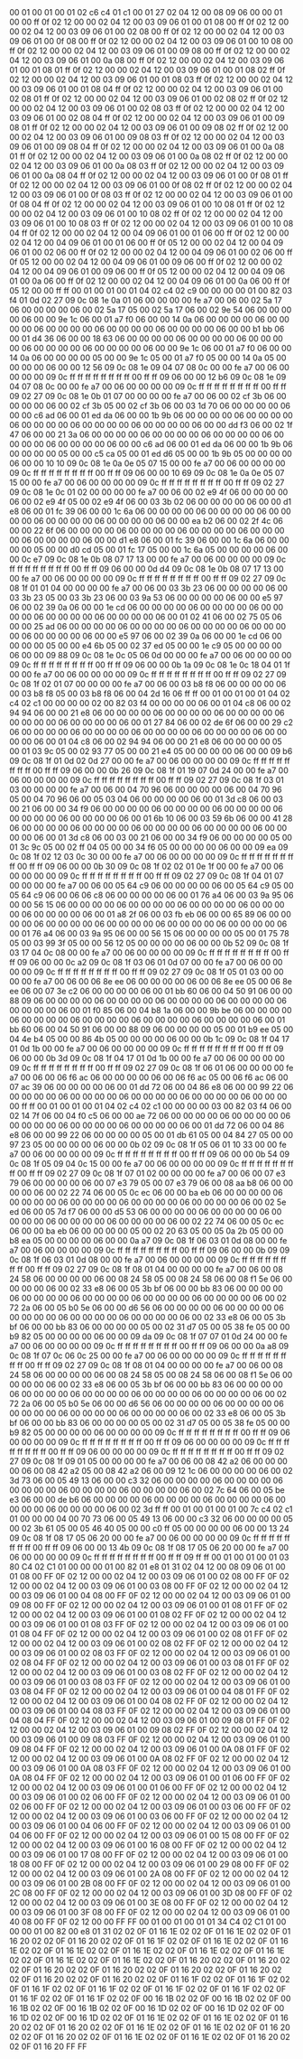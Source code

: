<METERDATA>
<OBISCODES>
00 01 00 01 00 01 02 c6 c4 01 c1 00 01 27 02 04 12 00 08 09 06 00 00 01 00 00 ff 0f 02 12 00 00 02 04 12 00 03 09 06 01 00 01 08 00 ff 0f 02 12 00 00 02 04 12 00 03 09 06 01 00 02 08 00 ff 0f 02 12 00 00 02 04 12 00 03 09 06 01 00 0f 08 00 ff 0f 02 12 00 00 02 04 12 00 03 09 06 01 00 10 08 00 ff 0f 02 12 00 00 02 04 12 00 03 09 06 01 00 09 08 00 ff 0f 02 12 00 00 02 04 12 00 03 09 06 01 00 0a 08 00 ff 0f 02 12 00 00 02 04 12 00 03 09 06 01 00 01 08 01 ff 0f 02 12 00 00 02 04 12 00 03 09 06 01 00 01 08 02 ff 0f 02 12 00 00 02 04 12 00 03 09 06 01 00 01 08 03 ff 0f 02 12 00 00 02 04 12 00 03 09 06 01 00 01 08 04 ff 0f 02 12 00 00 02 04 12 00 03 09 06 01 00 02 08 01 ff 0f 02 12 00 00 02 04 12 00 03 09 06 01 00 02 08 02 ff 0f 02 12 00 00 02 04 12 00 03 09 06 01 00 02 08 03 ff 0f 02 12 00 00 02 04 12 00 03 09 06 01 00 02 08 04 ff 0f 02 12 00 00 02 04 12 00 03 09 06 01 00 09 08 01 ff 0f 02 12 00 00 02 04 12 00 03 09 06 01 00 09 08 02 ff 0f 02 12 00 00 02 04 12 00 03 09 06 01 00 09 08 03 ff 0f 02 12 00 00 02 04 12 00 03 09 06 01 00 09 08 04 ff 0f 02 12 00 00 02 04 12 00 03 09 06 01 00 0a 08 01 ff 0f 02 12 00 00 02 04 12 00 03 09 06 01 00 0a 08 02 ff 0f 02 12 00 00 02 04 12 00 03 09 06 01 00 0a 08 03 ff 0f 02 12 00 00 02 04 12 00 03 09 06 01 00 0a 08 04 ff 0f 02 12 00 00 02 04 12 00 03 09 06 01 00 0f 08 01 ff 0f 02 12 00 00 02 04 12 00 03 09 06 01 00 0f 08 02 ff 0f 02 12 00 00 02 04 12 00 03 09 06 01 00 0f 08 03 ff 0f 02 12 00 00 02 04 12 00 03 09 06 01 00 0f 08 04 ff 0f 02 12 00 00 02 04 12 00 03 09 06 01 00 10 08 01 ff 0f 02 12 00 00 02 04 12 00 03 09 06 01 00 10 08 02 ff 0f 02 12 00 00 02 04 12 00 03 09 06 01 00 10 08 03 ff 0f 02 12 00 00 02 04 12 00 03 09 06 01 00 10 08 04 ff 0f 02 12 00 00 02 04 12 00 04 09 06 01 00 01 06 00 ff 0f 02 12 00 00 02 04 12 00 04 09 06 01 00 01 06 00 ff 0f 05 12 00 00 02 04 12 00 04 09 06 01 00 02 06 00 ff 0f 02 12 00 00 02 04 12 00 04 09 06 01 00 02 06 00 ff 0f 05 12 00 00 02 04 12 00 04 09 06 01 00 09 06 00 ff 0f 02 12 00 00 02 04 12 00 04 09 06 01 00 09 06 00 ff 0f 05 12 00 00 02 04 12 00 04 09 06 01 00 0a 06 00 ff 0f 02 12 00 00 02 04 12 00 04 09 06 01 00 0a 06 00 ff 0f 05 12 00 00 ff ff 
</OBISCODES>
<OBISDATA>
00 01 00 01 00 01 04 02 c4 02 c9 00 00 00 00 01 00 82 03 f4 01 0d 02 27 09 0c 08 1e 0a 01 06 00 00 00 00 fe a7 00 06 00 02 5a 17 06 00 00 00 00 06 00 02 5a 17 05 00 02 5a 17 06 00 02 9e 54 06 00 00 00 00 06 00 00 9e 1c 06 00 01 a7 f0 06 00 00 14 0a 06 00 00 00 00 06 00 00 00 00 06 00 00 00 00 06 00 00 00 00 06 00 00 00 00 06 00 00 b1 bb 06 00 01 d4 36 06 00 00 18 63 06 00 00 00 00 06 00 00 00 00 06 00 00 00 00 06 00 00 00 00 06 00 00 00 00 06 00 00 9e 1c 06 00 01 a7 f0 06 00 00 14 0a 06 00 00 00 00 05 00 00 9e 1c 05 00 01 a7 f0 05 00 00 14 0a 05 00 00 00 00 06 00 00 12 56 09 0c 08 1e 09 04 07 08 0c 00 00 fe a7 00 06 00 00 00 00 09 0c ff ff ff ff ff ff ff ff 00 ff ff 09 06 00 00 12 b6 09 0c 08 1e 09 04 07 08 0c 00 00 fe a7 00 06 00 00 00 00 09 0c ff ff ff ff ff ff ff ff 00 ff ff 09 02 27 09 0c 08 1e 0b 01 07 00 00 00 00 fe a7 00 06 00 02 cf 3b 06 00 00 00 00 06 00 02 cf 3b 05 00 02 cf 3b 06 00 03 1d 70 06 00 00 00 00 06 00 00 c6 ad 06 00 01 ed da 06 00 00 1b 9b 06 00 00 00 00 06 00 00 00 00 06 00 00 00 00 06 00 00 00 00 06 00 00 00 00 06 00 00 dd f3 06 00 02 1f 47 06 00 00 21 3a 06 00 00 00 00 06 00 00 00 00 06 00 00 00 00 06 00 00 00 00 06 00 00 00 00 06 00 00 c6 ad 06 00 01 ed da 06 00 00 1b 9b 06 00 00 00 00 05 00 00 c5 ca 05 00 01 ed d6 05 00 00 1b 9b 05 00 00 00 00 06 00 00 10 10 09 0c 08 1e 0a 0e 05 07 15 00 00 fe a7 00 06 00 00 00 00 09 0c ff ff ff ff ff ff ff ff 00 ff ff 09 06 00 00 10 69 09 0c 08 1e 0a 0e 05 07 15 00 00 fe a7 00 06 00 00 00 00 09 0c ff ff ff ff ff ff ff ff 00 ff ff 09 02 27 09 0c 08 1e 0c 01 02 00 00 00 00 fe a7 00 06 00 02 e9 4f 06 00 00 00 00 06 00 02 e9 4f 05 00 02 e9 4f 06 00 03 3b 02 06 00 00 00 00 06 00 00 d1 e8 06 00 01 fc 39 06 00 00 1c 6a 06 00 00 00 00 06 00 00 00 00 06 00 00 00 00 06 00 00 00 00 06 00 00 00 00 06 00 00 ea b2 06 00 02 2f 4c 06 00 00 22 6f 06 00 00 00 00 06 00 00 00 00 06 00 00 00 00 06 00 00 00 00 06 00 00 00 00 06 00 00 d1 e8 06 00 01 fc 39 06 00 00 1c 6a 06 00 00 00 00 05 00 00 d0 cd 05 00 01 fc 17 05 00 00 1c 6a 05 00 00 00 00 06 00 00 0c e7 09 0c 08 1e 0b 08 07 17 13 00 00 fe a7 00 06 00 00 00 00 09 0c ff ff ff ff ff ff ff ff 00 ff ff 09 06 00 00 0d d4 09 0c 08 1e 0b 08 07 17 13 00 00 fe a7 00 06 00 00 00 00 09 0c ff ff ff ff ff ff ff ff 00 ff ff 09 02 27 09 0c 08 1f 01 01 04 00 00 00 00 fe a7 00 06 00 03 3b 23 06 00 00 00 00 06 00 03 3b 23 05 00 03 3b 23 06 00 03 9a 53 06 00 00 00 00 06 00 00 e5 97 06 00 02 39 0a 06 00 00 1e cd 06 00 00 00 00 06 00 00 00 00 06 00 00 00 00 06 00 00 00 00 06 00 00 00 00 06 00 01 02 41 06 00 02 75 05 06 00 00 25 ad 06 00 00 00 00 06 00 00 00 00 06 00 00 00 00 06 00 00 00 00 06 00 00 00 00 06 00 00 e5 97 06 00 02 39 0a 06 00 00 1e cd 06 00 00 00 00 05 00 00 e4 6b 05 00 02 37 ed 05 00 00 1e c9 05 00 00 00 00 06 00 00 09 88 09 0c 08 1e 0c 05 06 0d 00 00 00 fe a7 00 06 00 00 00 00 09 0c ff ff ff ff ff ff ff ff 00 ff ff 09 06 00 00 0b 1a 09 0c 08 1e 0c 18 04 01 1f 00 00 fe a7 00 06 00 00 00 00 09 0c ff ff ff ff ff ff ff ff 00 ff ff 09 02 27 09 0c 08 1f 02 01 07 00 00 00 00 fe a7 00 06 00 03 b8 f8 06 00 00 00 00 06 00 03 b8 f8 05 00 03 b8 f8 06 00 04 2d 16 06 ff ff 
00 01 00 01 00 01 04 02 c4 02 c1 00 00 00 00 02 00 82 03 f4 00 00 00 00 06 00 01 04 c8 06 00 02 94 94 06 00 00 21 e8 06 00 00 00 00 06 00 00 00 00 06 00 00 00 00 06 00 00 00 00 06 00 00 00 00 06 00 01 27 84 06 00 02 de 6f 06 00 00 29 c2 06 00 00 00 00 06 00 00 00 00 06 00 00 00 00 06 00 00 00 00 06 00 00 00 00 06 00 01 04 c8 06 00 02 94 94 06 00 00 21 e8 06 00 00 00 00 05 00 01 03 9c 05 00 02 93 77 05 00 00 21 e4 05 00 00 00 00 06 00 00 09 b6 09 0c 08 1f 01 0d 02 0d 27 00 00 fe a7 00 06 00 00 00 00 09 0c ff ff ff ff ff ff ff ff 00 ff ff 09 06 00 00 0b 26 09 0c 08 1f 01 19 07 0d 24 00 00 fe a7 00 06 00 00 00 00 09 0c ff ff ff ff ff ff ff ff 00 ff ff 09 02 27 09 0c 08 1f 03 01 03 00 00 00 00 fe a7 00 06 00 04 70 96 06 00 00 00 00 06 00 04 70 96 05 00 04 70 96 06 00 05 03 04 06 00 00 00 00 06 00 01 3d c8 06 00 03 00 21 06 00 00 34 f9 06 00 00 00 00 06 00 00 00 00 06 00 00 00 00 06 00 00 00 00 06 00 00 00 00 06 00 01 6b 10 06 00 03 59 6b 06 00 00 41 28 06 00 00 00 00 06 00 00 00 00 06 00 00 00 00 06 00 00 00 00 06 00 00 00 00 06 00 01 3d c8 06 00 03 00 21 06 00 00 34 f9 06 00 00 00 00 05 00 01 3c 9c 05 00 02 ff 04 05 00 00 34 f6 05 00 00 00 00 06 00 00 09 ea 09 0c 08 1f 02 12 03 0c 30 00 00 fe a7 00 06 00 00 00 00 09 0c ff ff ff ff ff ff ff ff 00 ff ff 09 06 00 00 0b 30 09 0c 08 1f 02 02 01 0e 1f 00 00 fe a7 00 06 00 00 00 00 09 0c ff ff ff ff ff ff ff ff 00 ff ff 09 02 27 09 0c 08 1f 04 01 07 00 00 00 00 fe a7 00 06 00 05 64 c9 06 00 00 00 00 06 00 05 64 c9 05 00 05 64 c9 06 00 06 06 c8 06 00 00 00 00 06 00 01 76 a4 06 00 03 9a 95 06 00 00 56 15 06 00 00 00 00 06 00 00 00 00 06 00 00 00 00 06 00 00 00 00 06 00 00 00 00 06 00 01 a8 2f 06 00 03 fb eb 06 00 00 65 89 06 00 00 00 00 06 00 00 00 00 06 00 00 00 00 06 00 00 00 00 06 00 00 00 00 06 00 01 76 a4 06 00 03 9a 95 06 00 00 56 15 06 00 00 00 00 05 00 01 75 78 05 00 03 99 3f 05 00 00 56 12 05 00 00 00 00 06 00 00 0b 52 09 0c 08 1f 03 17 04 0c 08 00 00 fe a7 00 06 00 00 00 00 09 0c ff ff ff ff ff ff ff ff 00 ff ff 09 06 00 00 0c a2 09 0c 08 1f 03 06 01 0d 07 00 00 fe a7 00 06 00 00 00 00 09 0c ff ff ff ff ff ff ff ff 00 ff ff 09 02 27 09 0c 08 1f 05 01 03 00 00 00 00 fe a7 00 06 00 06 8e ee 06 00 00 00 00 06 00 06 8e ee 05 00 06 8e ee 06 00 07 3e c2 06 00 00 00 00 06 00 01 bb 60 06 00 04 50 91 06 00 00 88 09 06 00 00 00 00 06 00 00 00 00 06 00 00 00 00 06 00 00 00 00 06 00 00 00 00 06 00 01 f0 85 06 00 04 b8 1a 06 00 00 9b be 06 00 00 00 00 06 00 00 00 00 06 00 00 00 00 06 00 00 00 00 06 00 00 00 00 06 00 01 bb 60 06 00 04 50 91 06 00 00 88 09 06 00 00 00 00 05 00 01 b9 ee 05 00 04 4e b4 05 00 00 86 4b 05 00 00 00 00 06 00 00 0b 1c 09 0c 08 1f 04 17 01 0d 1b 00 00 fe a7 00 06 00 00 00 00 09 0c ff ff ff ff ff ff ff ff 00 ff ff 09 06 00 00 0b 3d 09 0c 08 1f 04 17 01 0d 1b 00 00 fe a7 00 06 00 00 00 00 09 0c ff ff ff ff ff ff ff ff 00 ff ff 09 02 27 09 0c 08 1f 06 01 06 00 00 00 00 fe a7 00 06 00 06 f6 ac 06 00 00 00 00 06 00 06 f6 ac 05 00 06 f6 ac 06 00 07 ac 39 06 00 00 00 00 06 00 01 dd 72 06 00 04 86 e8 06 00 00 99 22 06 00 00 00 00 06 00 00 00 00 06 00 00 00 00 06 00 00 00 00 06 00 00 00 00 ff ff 
00 01 00 01 00 01 04 02 c4 02 c1 00 00 00 00 03 00 82 03 f4 06 00 02 14 7f 06 00 04 f0 c5 06 00 00 ae 72 06 00 00 00 00 06 00 00 00 00 06 00 00 00 00 06 00 00 00 00 06 00 00 00 00 06 00 01 dd 72 06 00 04 86 e8 06 00 00 99 22 06 00 00 00 00 05 00 01 db 61 05 00 04 84 27 05 00 00 97 23 05 00 00 00 00 06 00 00 0b 02 09 0c 08 1f 05 06 01 10 33 00 00 fe a7 00 06 00 00 00 00 09 0c ff ff ff ff ff ff ff ff 00 ff ff 09 06 00 00 0b 54 09 0c 08 1f 05 09 04 0c 15 00 00 fe a7 00 06 00 00 00 00 09 0c ff ff ff ff ff ff ff ff 00 ff ff 09 02 27 09 0c 08 1f 07 01 02 00 00 00 00 fe a7 00 06 00 07 e3 79 06 00 00 00 00 06 00 07 e3 79 05 00 07 e3 79 06 00 08 aa b8 06 00 00 00 00 06 00 02 22 74 06 00 05 0c ec 06 00 00 ba eb 06 00 00 00 00 06 00 00 00 00 06 00 00 00 00 06 00 00 00 00 06 00 00 00 00 06 00 02 5e ed 06 00 05 7d f7 06 00 00 d5 53 06 00 00 00 00 06 00 00 00 00 06 00 00 00 00 06 00 00 00 00 06 00 00 00 00 06 00 02 22 74 06 00 05 0c ec 06 00 00 ba eb 06 00 00 00 00 05 00 02 20 63 05 00 05 0a 2b 05 00 00 b8 ea 05 00 00 00 00 06 00 00 0a a7 09 0c 08 1f 06 03 01 0d 08 00 00 fe a7 00 06 00 00 00 00 09 0c ff ff ff ff ff ff ff ff 00 ff ff 09 06 00 00 0b 09 09 0c 08 1f 06 03 01 0d 08 00 00 fe a7 00 06 00 00 00 00 09 0c ff ff ff ff ff ff ff ff 00 ff ff 09 02 27 09 0c 08 1f 08 01 04 00 00 00 00 fe a7 00 06 00 08 24 58 06 00 00 00 00 06 00 08 24 58 05 00 08 24 58 06 00 08 f1 5e 06 00 00 00 00 06 00 02 33 e8 06 00 05 3b bf 06 00 00 bb 83 06 00 00 00 00 06 00 00 00 00 06 00 00 00 00 06 00 00 00 00 06 00 00 00 00 06 00 02 72 2a 06 00 05 b0 5e 06 00 00 d6 56 06 00 00 00 00 06 00 00 00 00 06 00 00 00 00 06 00 00 00 00 06 00 00 00 00 06 00 02 33 e8 06 00 05 3b bf 06 00 00 bb 83 06 00 00 00 00 05 00 02 31 d7 05 00 05 38 fe 05 00 00 b9 82 05 00 00 00 00 06 00 00 09 da 09 0c 08 1f 07 07 01 0d 24 00 00 fe a7 00 06 00 00 00 00 09 0c ff ff ff ff ff ff ff ff 00 ff ff 09 06 00 00 0a a8 09 0c 08 1f 07 0c 06 0c 25 00 00 fe a7 00 06 00 00 00 00 09 0c ff ff ff ff ff ff ff ff 00 ff ff 09 02 27 09 0c 08 1f 08 01 04 00 00 00 00 fe a7 00 06 00 08 24 58 06 00 00 00 00 06 00 08 24 58 05 00 08 24 58 06 00 08 f1 5e 06 00 00 00 00 06 00 02 33 e8 06 00 05 3b bf 06 00 00 bb 83 06 00 00 00 00 06 00 00 00 00 06 00 00 00 00 06 00 00 00 00 06 00 00 00 00 06 00 02 72 2a 06 00 05 b0 5e 06 00 00 d6 56 06 00 00 00 00 06 00 00 00 00 06 00 00 00 00 06 00 00 00 00 06 00 00 00 00 06 00 02 33 e8 06 00 05 3b bf 06 00 00 bb 83 06 00 00 00 00 05 00 02 31 d7 05 00 05 38 fe 05 00 00 b9 82 05 00 00 00 00 06 00 00 00 00 09 0c ff ff ff ff ff ff ff ff 00 ff ff 09 06 00 00 00 00 09 0c ff ff ff ff ff ff ff ff 00 ff ff 09 06 00 00 00 00 09 0c ff ff ff ff ff ff ff ff 00 ff ff 09 06 00 00 00 00 09 0c ff ff ff ff ff ff ff ff 00 ff ff 09 02 27 09 0c 08 1f 09 01 05 00 00 00 00 fe a7 00 06 00 08 42 a2 06 00 00 00 00 06 00 08 42 a2 05 00 08 42 a2 06 00 09 12 1c 06 00 00 00 00 06 00 02 3d 73 06 00 05 49 13 06 00 00 c3 32 06 00 00 00 00 06 00 00 00 00 06 00 00 00 00 06 00 00 00 00 06 00 00 00 00 06 00 02 7c 64 06 00 05 be e3 06 00 00 de b6 06 00 00 00 00 06 00 00 00 00 06 00 00 00 00 06 00 00 00 00 06 00 00 00 00 06 00 02 3d ff ff 
00 01 00 01 00 01 00 7c c4 02 c1 01 00 00 00 04 00 70 73 06 00 05 49 13 06 00 00 c3 32 06 00 00 00 00 05 00 02 3b 61 05 00 05 46 40 05 00 00 c0 ff 05 00 00 00 00 06 00 00 13 24 09 0c 08 1f 08 17 05 06 20 00 00 fe a7 00 06 00 00 00 00 09 0c ff ff ff ff ff ff ff ff 00 ff ff 09 06 00 00 13 4b 09 0c 08 1f 08 17 05 06 20 00 00 fe a7 00 06 00 00 00 00 09 0c ff ff ff ff ff ff ff ff 00 ff ff 09 ff ff 
</OBISDATA>
<SCALAROBISCODES>
00 01 00 01 00 01 03 80 C4 02 C1 01 00 00 00 01 00 82 01 e8 01 31 02 04 12 00 08 09 06 01 00 01 08 00 FF 0F 02 12 00 00 02 04 12 00 03 09 06 01 00 02 08 00 FF 0F 02 12 00 00 02 04 12 00 03 09 06 01 00 03 08 00 FF 0F 02 12 00 00 02 04 12 00 03 09 06 01 00 04 08 00 FF 0F 02 12 00 00 02 04 12 00 03 09 06 01 00 09 08 00 FF 0F 02 12 00 00 02 04 12 00 03 09 06 01 00 01 08 01 FF 0F 02 12 00 00 02 04 12 00 03 09 06 01 00 01 08 02 FF 0F 02 12 00 00 02 04 12 00 03 09 06 01 00 01 08 03 FF 0F 02 12 00 00 02 04 12 00 03 09 06 01 00 01 08 04 FF 0F 02 12 00 00 02 04 12 00 03 09 06 01 00 02 08 01 FF 0F 02 12 00 00 02 04 12 00 03 09 06 01 00 02 08 02 FF 0F 02 12 00 00 02 04 12 00 03 09 06 01 00 02 08 03 FF 0F 02 12 00 00 02 04 12 00 03 09 06 01 00 02 08 04 FF 0F 02 12 00 00 02 04 12 00 03 09 06 01 00 03 08 01 FF 0F 02 12 00 00 02 04 12 00 03 09 06 01 00 03 08 02 FF 0F 02 12 00 00 02 04 12 00 03 09 06 01 00 03 08 03 FF 0F 02 12 00 00 02 04 12 00 03 09 06 01 00 03 08 04 FF 0F 02 12 00 00 02 04 12 00 03 09 06 01 00 04 08 01 FF 0F 02 12 00 00 02 04 12 00 03 09 06 01 00 04 08 02 FF 0F 02 12 00 00 02 04 12 00 03 09 06 01 00 04 08 03 FF 0F 02 12 00 00 02 04 12 00 03 09 06 01 00 04 08 04 FF 0F 02 12 00 00 02 04 12 00 03 09 06 01 00 09 08 01 FF 0F 02 12 00 00 02 04 12 00 03 09 06 01 00 09 08 02 FF 0F 02 12 00 00 02 04 12 00 03 09 06 01 00 09 08 03 FF 0F 02 12 00 00 02 04 12 00 03 09 06 01 00 09 08 04 FF 0F 02 12 00 00 02 04 12 00 03 09 06 01 00 0A 08 01 FF 0F 02 12 00 00 02 04 12 00 03 09 06 01 00 0A 08 02 FF 0F 02 12 00 00 02 04 12 00 03 09 06 01 00 0A 08 03 FF 0F 02 12 00 00 02 04 12 00 03 09 06 01 00 0A 08 04 FF 0F 02 12 00 00 02 04 12 00 03 09 06 01 00 01 06 00 FF 0F 02 12 00 00 02 04 12 00 03 09 06 01 00 01 06 00 FF 0F 02 12 00 00 02 04 12 00 03 09 06 01 00 02 06 00 FF 0F 02 12 00 00 02 04 12 00 03 09 06 01 00 02 06 00 FF 0F 02 12 00 00 02 04 12 00 03 09 06 01 00 03 06 00 FF 0F 02 12 00 00 02 04 12 00 03 09 06 01 00 03 06 00 FF 0F 02 12 00 00 02 04 12 00 03 09 06 01 00 04 06 00 FF 0F 02 12 00 00 02 04 12 00 03 09 06 01 00 04 06 00 FF 0F 02 12 00 00 02 04 12 00 03 09 06 01 00 15 08 00 FF 0F 02 12 00 00 02 04 12 00 03 09 06 01 00 16 08 00 FF 0F 02 12 00 00 02 04 12 00 03 09 06 01 00 17 08 00 FF 0F 02 12 00 00 02 04 12 00 03 09 06 01 00 18 08 00 FF 0F 02 12 00 00 02 04 12 00 03 09 06 01 00 29 08 00 FF 0F 02 12 00 00 02 04 12 00 03 09 06 01 00 2A 08 00 FF 0F 02 12 00 00 02 04 12 00 03 09 06 01 00 2B 08 00 FF 0F 02 12 00 00 02 04 12 00 03 09 06 01 00 2C 08 00 FF 0F 02 12 00 00 02 04 12 00 03 09 06 01 00 3D 08 00 FF 0F 02 12 00 00 02 04 12 00 03 09 06 01 00 3E 08 00 FF 0F 02 12 00 00 02 04 12 00 03 09 06 01 00 3F 08 00 FF 0F 02 12 00 00 02 04 12 00 03 09 06 01 00 40 08 00 FF 0F 02 12 00 00 FF FF
</SCALAROBISCODES>
<SCALAROBISDATA>
00 01 00 01 00 01 01 34 C4 02 C1 01 00 00 00 01 00 82 00 e8 01 31 02 02 0F 01 16 1E 02 02 0F 01 16 1E 02 02 0F 01 16 20 02 02 0F 01 16 20 02 02 0F 01 16 1F 02 02 0F 01 16 1E 02 02 0F 01 16 1E 02 02 0F 01 16 1E 02 02 0F 01 16 1E 02 02 0F 01 16 1E 02 02 0F 01 16 1E 02 02 0F 01 16 1E 02 02 0F 01 16 1E 02 02 0F 01 16 20 02 02 0F 01 16 20 02 02 0F 01 16 20 02 02 0F 01 16 20 02 02 0F 01 16 20 02 02 0F 01 16 20 02 02 0F 01 16 20 02 02 0F 01 16 20 02 02 0F 01 16 1F 02 02 0F 01 16 1F 02 02 0F 01 16 1F 02 02 0F 01 16 1F 02 02 0F 01 16 1F 02 02 0F 01 16 1F 02 02 0F 01 16 1F 02 02 0F 01 16 1F 02 02 0F 00 16 1B 02 02 0F 00 16 1B 02 02 0F 00 16 1B 02 02 0F 00 16 1B 02 02 0F 00 16 1D 02 02 0F 00 16 1D 02 02 0F 00 16 1D 02 02 0F 00 16 1D 02 02 0F 01 16 1E 02 02 0F 01 16 1E 02 02 0F 01 16 20 02 02 0F 01 16 20 02 02 0F 01 16 1E 02 02 0F 01 16 1E 02 02 0F 01 16 20 02 02 0F 01 16 20 02 02 0F 01 16 1E 02 02 0F 01 16 1E 02 02 0F 01 16 20 02 02 0F 01 16 20 FF FF
</SCALAROBISDATA>
</METERDATA>